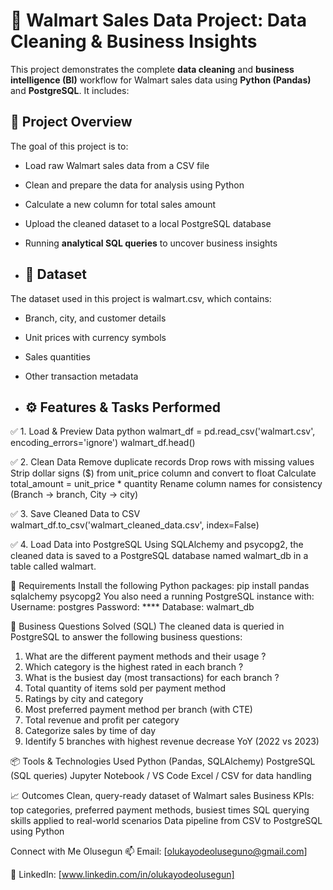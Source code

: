 # 🛒 Walmart Sales Data Project: Data Cleaning & Business Insights

This project demonstrates the complete **data cleaning** and **business intelligence (BI)** workflow for Walmart sales data using **Python (Pandas)** and **PostgreSQL**. It includes:

## 📌 Project Overview

The goal of this project is to:
- Load raw Walmart sales data from a CSV file
- Clean and prepare the data for analysis using Python
- Calculate a new column for total sales amount
- Upload the cleaned dataset to a local PostgreSQL database
- Running **analytical SQL queries** to uncover business insights

- ## 📁 Dataset
The dataset used in this project is walmart.csv, which contains:
- Branch, city, and customer details
- Unit prices with currency symbols
- Sales quantities
- Other transaction metadata

- ## ⚙️ Features & Tasks Performed

✅ 1. Load & Preview Data
python
walmart_df = pd.read_csv('walmart.csv', encoding_errors='ignore')
walmart_df.head()

✅ 2. Clean Data
Remove duplicate records
Drop rows with missing values
Strip dollar signs ($) from unit_price column and convert to float
Calculate total_amount = unit_price * quantity
Rename column names for consistency (Branch → branch, City → city)

✅ 3. Save Cleaned Data to CSV
walmart_df.to_csv('walmart_cleaned_data.csv', index=False)

✅ 4. Load Data into PostgreSQL
Using SQLAlchemy and psycopg2, the cleaned data is saved to a PostgreSQL database named walmart_db in a table called walmart.

🧪 Requirements
Install the following Python packages:
pip install pandas sqlalchemy psycopg2
You also need a running PostgreSQL instance with:
Username: postgres
Password: ****
Database: walmart_db

🧠 Business Questions Solved (SQL)
The cleaned data is queried in PostgreSQL to answer the following business questions:
1. What are the different payment methods and their usage ?
2. Which category is the highest rated in each branch ?
3. What is the busiest day (most transactions) for each branch ?
4. Total quantity of items sold per payment method
5. Ratings by city and category
6. Most preferred payment method per branch (with CTE)
7. Total revenue and profit per category
8. Categorize sales by time of day
9. Identify 5 branches with highest revenue decrease YoY (2022 vs 2023)

📦 Tools & Technologies Used
Python (Pandas, SQLAlchemy)
PostgreSQL (SQL queries)
Jupyter Notebook / VS Code
Excel / CSV for data handling

📈 Outcomes
Clean, query-ready dataset of Walmart sales
Business KPIs: top categories, preferred payment methods, busiest times
SQL querying skills applied to real-world scenarios
Data pipeline from CSV to PostgreSQL using Python

Connect with Me
Olusegun
📫 Email: [olukayodeoluseguno@gmail.com]

🔗 LinkedIn: [www.linkedin.com/in/olukayodeolusegun]


